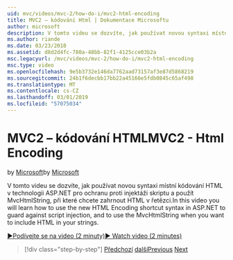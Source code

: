 ```yaml
---
uid: mvc/videos/mvc-2/how-do-i/mvc2-html-encoding
title: MVC2 – kódování Html | Dokumentace Microsoftu
author: microsoft
description: V tomto videu se dozvíte, jak používat novou syntaxi místní kódování HTML v technologii ASP.NET pro ochranu proti injektáži skriptu a použít MvcHtmlString při...
ms.author: riande
ms.date: 03/23/2010
ms.assetid: d8d2d4fc-780a-48bb-82f1-4125cce03b2a
msc.legacyurl: /mvc/videos/mvc-2/how-do-i/mvc2-html-encoding
msc.type: video
ms.openlocfilehash: 9e5b3732e146da7762aad73157af3e87d5868219
ms.sourcegitcommit: 24b1f6decbb17bb22a45166e5fdb0845c65af498
ms.translationtype: MT
ms.contentlocale: cs-CZ
ms.lasthandoff: 03/01/2019
ms.locfileid: "57075034"
---
```

<a name="mvc2---html-encoding"></a><span data-ttu-id="7191f-103">MVC2 – kódování HTML</span><span class="sxs-lookup"><span data-stu-id="7191f-103">MVC2 - Html Encoding</span></span>
====================
<span data-ttu-id="7191f-104">by [Microsoft](https://github.com/microsoft)</span><span class="sxs-lookup"><span data-stu-id="7191f-104">by [Microsoft](https://github.com/microsoft)</span></span>

<span data-ttu-id="7191f-105">V tomto videu se dozvíte, jak používat novou syntaxi místní kódování HTML v technologii ASP.NET pro ochranu proti injektáži skriptu a použít MvcHtmlString, při které chcete zahrnout HTML v řetězci.</span><span class="sxs-lookup"><span data-stu-id="7191f-105">In this video you will learn how to use the new HTML Encoding shortcut syntax in ASP.NET to guard against script injection, and to use the MvcHtmlString when you want to include HTML in your strings.</span></span>

[<span data-ttu-id="7191f-106">&#9654;Podívejte se na video (2 minuty)</span><span class="sxs-lookup"><span data-stu-id="7191f-106">&#9654; Watch video (2 minutes)</span></span>](https://channel9.msdn.com/Blogs/ASP-NET-Site-Videos/mvc2-html-encoding)

> [!div class="step-by-step"]
> <span data-ttu-id="7191f-107">[Předchozí](how-do-i-use-httpverbs-attributes-in-an-mvc-application.md)
> [další](mvc2-stronglytyped-helpers.md)</span><span class="sxs-lookup"><span data-stu-id="7191f-107">[Previous](how-do-i-use-httpverbs-attributes-in-an-mvc-application.md)
[Next](mvc2-stronglytyped-helpers.md)</span></span>
